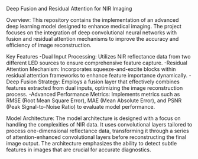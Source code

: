 Deep Fusion and Residual Attention for NIR Imaging

Overview: This repository contains the implementation of an advanced deep learning model designed to enhance medical imaging. The project focuses on the integration of deep convolutional neural networks with fusion and residual attention mechanisms to improve the accuracy and efficiency of image reconstruction.

Key Features
-Dual Input Processing: Utilizes NIR reflectance data from two different LED sources to ensure comprehensive feature capture.
-Residual Attention Mechanism: Incorporates squeeze-and-excite blocks within residual attention frameworks to enhance feature importance dynamically.
-Deep Fusion Strategy: Employs a fusion layer that effectively combines features extracted from dual inputs, optimizing the image reconstruction process.
-Advanced Performance Metrics: Implements metrics such as RMSE (Root Mean Square Error), MAE (Mean Absolute Error), and PSNR (Peak Signal-to-Noise Ratio) to evaluate model performance.

Model Architecture: The model architecture is designed with a focus on handling the complexities of NIR data. It uses convolutional layers tailored to process one-dimensional reflectance data, transforming it through a series of attention-enhanced convolutional layers before reconstructing the final image output. The architecture emphasizes the ability to detect subtle features in images that are crucial for accurate diagnostics.
